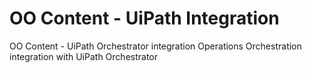 # OO Content - UiPath Integration
OO Content - UiPath Orchestrator integration
Operations Orchestration integration with UiPath Orchestrator
